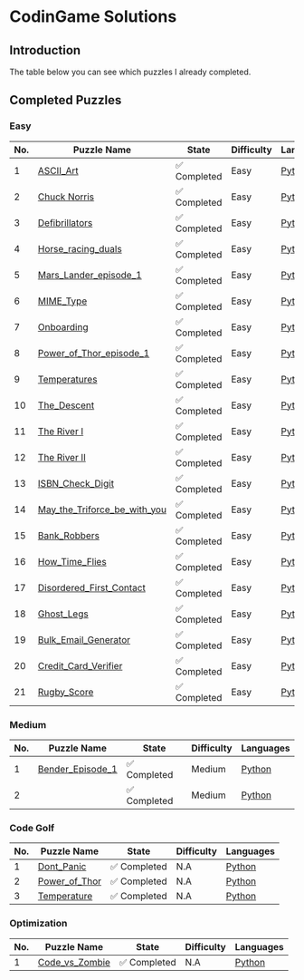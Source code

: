 # CodinGame Solutions


## Introduction
The table below you can see which puzzles I already completed.

## Completed Puzzles

### Easy
| No. | Puzzle Name                                                                                                                       | State                        | Difficulty | Languages                                                                                                                                                                                                                                                                                                                                                                                                  |
|-----|-----------------------------------------------------------------------------------------------------------------------------------|------------------------------|------------|------------------------------------------------------------------------------------------------------------------------------------------------------------------------------------------------------------------------------------------------------------------------------------------------------------------------------------------------------------------------------------------------------------|
| 1   | [ASCII_Art](https://www.codingame.com/ide/puzzle/ascii-art)                                                                       | :white_check_mark: Completed | Easy       | [Python](https://github.com/aethersg/codingame-puzzle/blob/master/Python3/easy/ASCII_Art.py)                                                                                  |
| 2   | [Chuck Norris](https://www.codingame.com/ide/puzzle/chuck-norris)                                                                 | :white_check_mark: Completed | Easy       | [Python](https://github.com/aethersg/codingame-puzzle/blob/master/Python3/easy/Chuck_Norris.py) |
| 3   | [Defibrillators](https://www.codingame.com/ide/puzzle/defibrillators)                                                             | :white_check_mark: Completed | Easy       | [Python](https://github.com/aethersg/codingame-puzzle/blob/master/Python3/easy/Defibrillators.py)       |
| 4   | [Horse_racing_duals](https://www.codingame.com/ide/puzzle/horse-racing-duals)                                                     | :white_check_mark: Completed | Easy       | [Python](https://github.com/aethersg/codingame-puzzle/blob/master/Python3/easy/Horse_racing_Duals.py)       |
| 5   | [Mars_Lander_episode_1](https://www.codingame.com/ide/puzzle/mars-lander-episode-1)                                               | :white_check_mark: Completed | Easy       | [Python](https://github.com/aethersg/codingame-puzzle/blob/master/Python3/easy/Mars_Lander_episode_1.py)       |
| 6   | [MIME_Type](https://www.codingame.com/ide/puzzle/mime-type)                                                                       | :white_check_mark: Completed | Easy       | [Python](https://github.com/aethersg/codingame-puzzle/blob/master/Python3/easy/MIMIE_Type.py)       |
| 7   | [Onboarding](https://www.codingame.com/ide/puzzle/onboarding)                                                                     | :white_check_mark: Completed | Easy       | [Python](https://github.com/aethersg/codingame-puzzle/blob/master/Python3/easy/Onboarding.py)       |
| 8   | [Power_of_Thor_episode_1](https://www.codingame.com/ide/puzzle/power-of-thor-episode-1)                                           | :white_check_mark: Completed | Easy       | [Python](https://github.com/aethersg/codingame-puzzle/blob/master/Python3/easy/Power_of_Thor.py)       |
| 9   | [Temperatures](https://www.codingame.com/ide/puzzle/temperatures)                                                                 | :white_check_mark: Completed | Easy       | [Python](https://github.com/aethersg/codingame-puzzle/blob/master/Python3/easy/Temperatures.py)       |
| 10  | [The_Descent](https://www.codingame.com/ide/puzzle/the-descent)                                                                   | :white_check_mark: Completed | Easy       | [Python](https://github.com/aethersg/codingame-puzzle/blob/master/Python3/easy/The_Descent.py)       |
| 11  | [The River I](https://www.codingame.com/ide/puzzle/the-river-i-)                                                                  | :white_check_mark: Completed | Easy       | [Python](https://github.com/aethersg/codingame-puzzle/blob/master/Python3/easy/The_River_1.py)       |
| 12  | [The River II](https://www.codingame.com/ide/puzzle/the-river-ii-)                                                                | :white_check_mark: Completed | Easy       | [Python](https://github.com/aethersg/codingame-puzzle/blob/master/Python3/easy/The_River_2.py)       |
| 13  | [ISBN_Check_Digit](https://www.codingame.com/ide/puzzle/isbn-check-digit)                                                         | :white_check_mark: Completed | Easy       | [Python](https://github.com/aethersg/codingame-puzzle/blob/master/Python3/easy/ISBN_Check_Digit.py)       |
| 14  | [May_the_Triforce_be_with_you](https://www.codingame.com/ide/puzzle/may-the-triforce-be-with-you)                                 | :white_check_mark: Completed | Easy       | [Python](https://github.com/aethersg/codingame-puzzle/blob/master/Python3/easy/May_the_Triforce_be_with_you.py)       |
| 15  | [Bank_Robbers](https://www.codingame.com/ide/puzzle/bank-robbers)                                                                 | :white_check_mark: Completed | Easy       | [Python](https://github.com/aethersg/codingame-puzzle/blob/master/Python3/easy/Bank_Robbers.py)       |
| 16  | [How_Time_Flies](https://www.codingame.com/ide/puzzle/how-time-flies)                                                             | :white_check_mark: Completed | Easy       | [Python](https://github.com/aethersg/codingame-puzzle/blob/master/Python3/easy/How_Time_Flies.py)       |
| 17  | [Disordered_First_Contact](https://www.codingame.com/ide/puzzle/disordered-first-contact)                                         | :white_check_mark: Completed | Easy       | [Python](https://github.com/aethersg/codingame-puzzle/blob/master/Python3/easy/Disordered_First_Contact.py)       |
| 18  | [Ghost_Legs](https://www.codingame.com/ide/puzzle/ghost-legs)                                                                     | :white_check_mark: Completed | Easy       | [Python](https://github.com/aethersg/codingame-puzzle/blob/master/Python3/easy/Ghost_Legs.py)       |
| 19  | [Bulk_Email_Generator](https://www.codingame.com/ide/puzzle/bulk-email-generator)                                                 | :white_check_mark: Completed | Easy       | [Python](https://github.com/aethersg/codingame-puzzle/blob/master/Python3/easy/Bulk_Email_Generator.py)       |
| 20  | [Credit_Card_Verifier](https://www.codingame.com/ide/puzzle/credit-card-verifier-luhns-algorithm)                                 | :white_check_mark: Completed | Easy       | [Python](https://github.com/aethersg/codingame-puzzle/blob/master/Python3/easy/Credit_Card_Verifier.py)       |
| 21  | [Rugby_Score](https://www.codingame.com/ide/puzzle/rugby-score)                                                                   | :white_check_mark: Completed | Easy       | [Python](https://github.com/aethersg/codingame-puzzle/blob/master/Python3/easy/Rugby_Score.py)       |


### Medium
| No. | Puzzle Name                                                                                                                       | State                        | Difficulty | Languages                                                                                                                                                                                                                                                                                                                                                                                                  |
|-----|-----------------------------------------------------------------------------------------------------------------------------------|------------------------------|------------|------------------------------------------------------------------------------------------------------------------------------------------------------------------------------------------------------------------------------------------------------------------------------------------------------------------------------------------------------------------------------------------------------------|
| 1   | [Bender_Episode_1](https://www.codingame.com/ide/puzzle/bender-episode-1)                                                                       | :white_check_mark: Completed | Medium       | [Python]()                                                                                  |
| 2   | []()                                                          | :white_check_mark: Completed            | Medium     |  [Python]()                                |


### Code Golf
| No. | Puzzle Name                                                                                                                       | State                        | Difficulty | Languages                                                                                                                                                                                                                                                                                                                                                                                                  |
|-----|-----------------------------------------------------------------------------------------------------------------------------------|------------------------------|------------|------------------------------------------------------------------------------------------------------------------------------------------------------------------------------------------------------------------------------------------------------------------------------------------------------------------------------------------------------------------------------------------------------------|
| 1   | [Dont_Panic](https://www.codingame.com/multiplayer/codegolf/don't-panic)                                                          | :white_check_mark: Completed | N.A       | [Python](https://github.com/aethersg/codingame-puzzle/blob/master/Python3/code-golf/Dont_Panic.py)                                                                                  |
| 2   | [Power_of_Thor](https://www.codingame.com/multiplayer/codegolf/power-of-thor)                                                     | :white_check_mark: Completed | N.A       | [Python](https://github.com/aethersg/codingame-puzzle/blob/master/Python3/code-golf/Power_of_thor.py)                                                                                  |
| 3   | [Temperature](https://www.codingame.com/multiplayer/codegolf/temperature-code-golf)                                               | :white_check_mark: Completed | N.A       | [Python](https://github.com/aethersg/codingame-puzzle/blob/master/Python3/code-golf/Temperatures.py)                                                                                  |

### Optimization
| No. | Puzzle Name                                                                                                                       | State                        | Difficulty | Languages                                                                                                                                                                                                                                                                                                                                                                                                  |
|-----|-----------------------------------------------------------------------------------------------------------------------------------|------------------------------|------------|------------------------------------------------------------------------------------------------------------------------------------------------------------------------------------------------------------------------------------------------------------------------------------------------------------------------------------------------------------------------------------------------------------|
| 1   | [Code_vs_Zombie](https://www.codingame.com/ide/puzzle/code-vs-zombies)                                                             | :white_check_mark: Completed | N.A       | [Python](https://github.com/aethersg/codingame-puzzle/blob/master/Python3/optimization/Code_vs_Zombie.py)                                                                                  |




<!--
### Medium
| No. | Puzzle Name                                                                                                                       | State                        | Difficulty | Languages                                                                                                                                                                                                                                                                                                                                                                                                  |
|-----|-----------------------------------------------------------------------------------------------------------------------------------|------------------------------|------------|------------------------------------------------------------------------------------------------------------------------------------------------------------------------------------------------------------------------------------------------------------------------------------------------------------------------------------------------------------------------------------------------------------|
| 1   | []()                                                                       | :white_check_mark: Completed | Easy       | [Python]()                                                                                  |
| 2   | []()                                                          | :x: Not Completed            | Medium     |                                                                                                                                                                                                                                                                                                                                                                                                            |

### Hard
| No. | Puzzle Name                                                                                                                       | State                        | Difficulty | Languages                                                                                                                                                                                                                                                                                                                                                                                                  |
|-----|-----------------------------------------------------------------------------------------------------------------------------------|------------------------------|------------|------------------------------------------------------------------------------------------------------------------------------------------------------------------------------------------------------------------------------------------------------------------------------------------------------------------------------------------------------------------------------------------------------------|
| 1   | []()                                                                       | :white_check_mark: Completed | Easy       | [Python]()                                                                                  |
| 2   | []()                                                          | :x: Not Completed            | Medium     |                                                                                                                                                                                                                                                                                                                                                                                                            |

-->